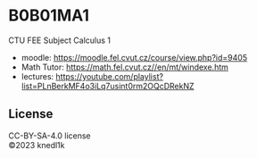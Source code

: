 # B0B01MA1
CTU FEE Subject Calculus 1

- moodle: <https://moodle.fel.cvut.cz/course/view.php?id=9405>
- Math Tutor: <https://math.fel.cvut.cz//en/mt/windexe.htm>
- lectures: <https://youtube.com/playlist?list=PLnBerkMF4o3iLq7usint0rm2OQcDRekNZ>

## License
CC-BY-SA-4.0 license\
©2023 knedl1k
